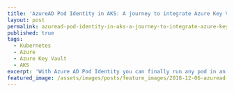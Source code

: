 ```yaml
---
title: 'AzureAD Pod Identity in AKS: A journey to integrate Azure Key Vault'
layout: post
permalink: azuread-pod-identity-in-aks-a-journey-to-integrate-azure-key-vault
published: true
tags:
  - Kubernetes
  - Azure
  - Azure Key Vault
  - AKS
excerpt: 'With Azure AD Pod Identity you can finally run any pod in an Azure Kubernetes Service in the context of an external, loosely coupled Azure Identity. This builds the foundation for a seamless integration of Azure Key Vault and AKS'
featured_image: /assets/images/posts/feature_images/2018-12-06-azuread-pod-identity-in-aks-a-journey-to-integrate-azure-key-vault.jpg
---
```

